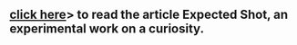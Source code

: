 ## <a href="https://www.example.com" onclick="window.open(this.href,'_blank');return false;">click here</a>> to read the article Expected Shot, an experimental work on a curiosity.
